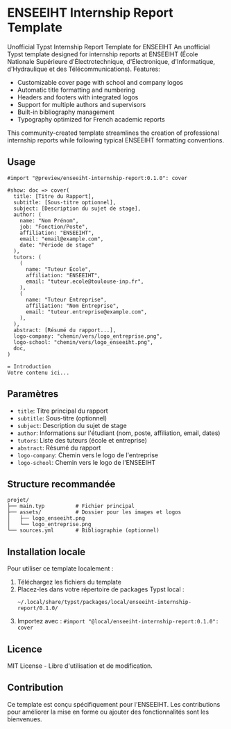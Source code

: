 # ENSEEIHT Internship Report Template

Unofficial Typst Internship Report Template for ENSEEIHT
An unofficial Typst template designed for internship reports at ENSEEIHT (École Nationale Supérieure d'Électrotechnique, d'Électronique, d'Informatique, d'Hydraulique et des Télécommunications).
Features:

- Customizable cover page with school and company logos
- Automatic title formatting and numbering
- Headers and footers with integrated logos
- Support for multiple authors and supervisors
- Built-in bibliography management
- Typography optimized for French academic reports

This community-created template streamlines the creation of professional internship reports while following typical ENSEEIHT formatting conventions.


## Usage

```typst
#import "@preview/enseeiht-internship-report:0.1.0": cover

#show: doc => cover(
  title: [Titre du Rapport],
  subtitle: [Sous-titre optionnel],
  subject: [Description du sujet de stage],
  author: (
    name: "Nom Prénom",
    job: "Fonction/Poste",
    affiliation: "ENSEEIHT",
    email: "email@example.com",
    date: "Période de stage"
  ),
  tutors: (
    (
      name: "Tuteur École",
      affiliation: "ENSEEIHT",
      email: "tuteur.ecole@toulouse-inp.fr",
    ),
    (
      name: "Tuteur Entreprise", 
      affiliation: "Nom Entreprise",
      email: "tuteur.entreprise@example.com",
    ),
  ),
  abstract: [Résumé du rapport...],
  logo-company: "chemin/vers/logo_entreprise.png",
  logo-school: "chemin/vers/logo_enseeiht.png",
  doc,
)

= Introduction
Votre contenu ici...
```

## Paramètres

- `title`: Titre principal du rapport
- `subtitle`: Sous-titre (optionnel)
- `subject`: Description du sujet de stage
- `author`: Informations sur l'étudiant (nom, poste, affiliation, email, dates)
- `tutors`: Liste des tuteurs (école et entreprise)
- `abstract`: Résumé du rapport
- `logo-company`: Chemin vers le logo de l'entreprise
- `logo-school`: Chemin vers le logo de l'ENSEEIHT

## Structure recommandée

```
projet/
├── main.typ          # Fichier principal
├── assets/           # Dossier pour les images et logos
│   ├── logo_enseeiht.png
│   └── logo_entreprise.png
└── sources.yml       # Bibliographie (optionnel)
```

## Installation locale

Pour utiliser ce template localement :

1. Téléchargez les fichiers du template
2. Placez-les dans votre répertoire de packages Typst local :
   ```
   ~/.local/share/typst/packages/local/enseeiht-internship-report/0.1.0/
   ```
3. Importez avec : `#import "@local/enseeiht-internship-report:0.1.0": cover`

## Licence

MIT License - Libre d'utilisation et de modification.

## Contribution

Ce template est conçu spécifiquement pour l'ENSEEIHT. Les contributions pour améliorer la mise en forme ou ajouter des fonctionnalités sont les bienvenues.